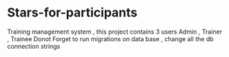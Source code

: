 # Stars-for-participants
Training management system , this project contains 3 users Admin , Trainer , Trainee
Donot Forget to run migrations on data base , change all the db connection strings 
